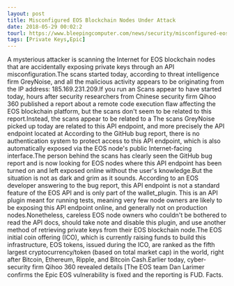 ```yaml
---
layout: post
title: Misconfigured EOS Blockchain Nodes Under Attack
date: 2018-05-29 00:02:2
tourl: https://www.bleepingcomputer.com/news/security/misconfigured-eos-blockchain-nodes-under-attack/
tags: [Private Keys,Epic]
---
```

A mysterious attacker is scanning the Internet for EOS blockchain nodes that are accidentally exposing private keys through an API misconfiguration.The scans started today, according to threat intelligence firm GreyNoise, and all the malicious activity appears to be originating from the IP address: 185.169.231.209.If you run an Scans appear to have started today, hours after security researchers from Chinese security firm Qihoo 360 published a report about a remote code execution flaw affecting the EOS blockchain platform, but the scans don't seem to be related to this report.Instead, the scans appear to be related to a The scans GreyNoise picked up today are related to this API endpoint, and more precisely the API endpoint located at According to the GitHub bug report, there is no authentication system to protect access to this API endpoint, which is also automatically exposed via the EOS node's public Internet-facing interface.The person behind the scans has clearly seen the GitHub bug report and is now looking for EOS nodes where this API endpoint has been turned on and left exposed online without the user's knowledge.But the situation is not as dark and grim as it sounds. According to an EOS developer answering to the bug report, this API endpoint is not a standard feature of the EOS API and is only part of the wallet_plugin. This is an API plugin meant for running tests, meaning very few node owners are likely to be exposing this API endpoint online, and generally not on production nodes.Nonetheless, careless EOS node owners who couldn't be bothered to read the API docs, should take note and disable this plugin, and use another method of retrieving private keys from their EOS blockchain node.The EOS initial coin offering (ICO), which is currently raising funds to build this infrastructure, EOS tokens, issued during the ICO, are ranked as the fifth largest cryptocurrency/token (based on total market cap) in the world, right after Bitcoin, Ethereum, Ripple, and Bitcoin Cash.Earlier today, cyber-security firm Qihoo 360 revealed details [The EOS team Dan Larimer confirms the Epic EOS vulnerability is fixed and the reporting is FUD. Facts. 